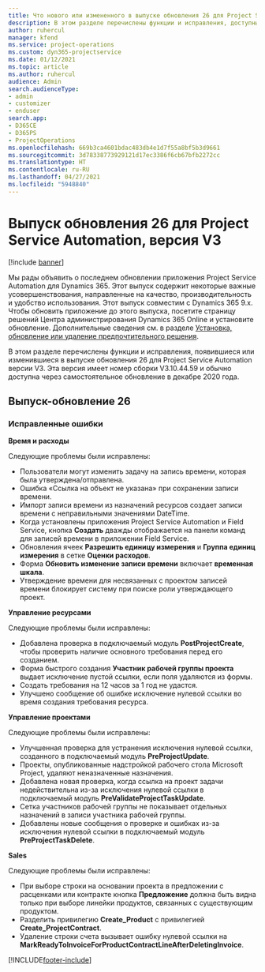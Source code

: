 ```yaml
---
title: Что нового или измененного в выпуске обновления 26 для Project Service Automation версии V3
description: В этом разделе перечислены функции и исправления, доступные в выпуске-обновлении 26 для Project Service Automation версии версии 3.
author: ruhercul
manager: kfend
ms.service: project-operations
ms.custom: dyn365-projectservice
ms.date: 01/12/2021
ms.topic: article
ms.author: ruhercul
audience: Admin
search.audienceType:
- admin
- customizer
- enduser
search.app:
- D365CE
- D365PS
- ProjectOperations
ms.openlocfilehash: 669b3ca4601bdac483db4e1d7f55a8bf5b3d9661
ms.sourcegitcommit: 3d78338773929121d17ec3386f6cb67bfb2272cc
ms.translationtype: HT
ms.contentlocale: ru-RU
ms.lasthandoff: 04/27/2021
ms.locfileid: "5948840"
---
```

# <a name="project-service-automation-update-release-26-v3"></a>Выпуск обновления 26 для Project Service Automation, версия V3

[!include [banner](../includes/psa-now-project-operations.md)]

Мы рады объявить о последнем обновлении приложения Project Service Automation для Dynamics 365. Этот выпуск содержит некоторые важные усовершенствования, направленные на качество, производительность и удобство использования. Этот выпуск совместим с Dynamics 365 9.x. Чтобы обновить приложение до этого выпуска, посетите страницу решений Центра администрирования Dynamics 365 Online и установите обновление. Дополнительные сведения см. в разделе [Установка, обновление или удаление предпочтительного решения](/power-platform/admin/install-remove-preferred-solution).

В этом разделе перечислены функции и исправления, появившиеся или изменившиеся в выпуске обновления 26 для Project Service Automation версии V3. Эта версия имеет номер сборки V3.10.44.59 и обычно доступна через самостоятельное обновление в декабре 2020 года.

## <a name="update-release-26"></a>Выпуск-обновление 26

### <a name="bug-fixes"></a>Исправленные ошибки

**Время и расходы**

Следующие проблемы были исправлены:

- Пользователи могут изменить задачу на запись времени, которая была утверждена/отправлена.
- Ошибка «Ссылка на объект не указана» при сохранении записи времени.
- Импорт записи времени из назначений ресурсов создает записи времени с неправильными значениями DateTime.
- Когда установлены приложения Project Service Automation и Field Service, кнопка **Создать** дважды отображается на панели команд для записей времени в приложении Field Service.
- Обновления ячеек **Разрешить единицу измерения** и **Группа единиц измерения** в сетке **Оценки расходов**.
- Форма **Обновить изменение записи времени** включает **временная шкала**.
- Утверждение времени для несвязанных с проектом записей времени блокирует систему при поиске роли утверждающего проект.

**Управление ресурсами**

Следующие проблемы были исправлены:

- Добавлена проверка в подключаемый модуль **PostProjectCreate**, чтобы проверить наличие основного требования перед его созданием.
- Форма быстрого создания **Участник рабочей группы проекта** выдает исключение пустой ссылки, если поля удаляются из формы.
- Создать требования на 12 часов за 1 год не удастся.
- Улучшено сообщение об ошибке исключение нулевой ссылки во время создания требования ресурса.

**Управление проектами**

Следующие проблемы были исправлены:

- Улучшенная проверка для устранения исключения нулевой ссылки, созданного в подключаемый модуль **PreProjectUpdate**.
- Проекты, опубликованные надстройкой рабочего стола Microsoft Project, удаляют неназначенные назначения.
- Добавлена новая проверка, когда ссылка на проект задачи недействительна из-за исключения нулевой ссылки в подключаемый модуль **PreValidateProjectTaskUpdate**.
- Сетка участников рабочей группы не показывает отдельных назначений в записи участника рабочей группы.
- Добавлены новые сообщения о проверке и ошибках из-за исключения нулевой ссылки в подключаемый модуль **PreProjectTaskDelete**.

**Sales**

Следующие проблемы были исправлены:

- При выборе строки на основании проекта в предложении с расценками или контракте кнопка **Предложение** должна быть видна только при выборе линейки продуктов, связанных с существующим продуктом.
- Разделить привилегию **Create_Product** с привилегией **Create_ProjectContract**.
- Удаление строки счета вызывает ошибку нулевой ссылки на **MarkReadyToInvoiceForProductContractLineAfterDeletingInvoice**.


[!INCLUDE[footer-include](../includes/footer-banner.md)]